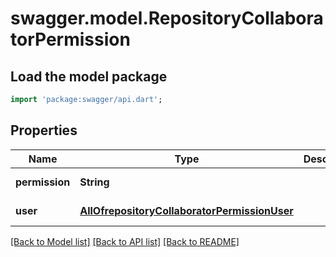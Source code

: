 # swagger.model.RepositoryCollaboratorPermission

## Load the model package
```dart
import 'package:swagger/api.dart';
```

## Properties
Name | Type | Description | Notes
------------ | ------------- | ------------- | -------------
**permission** | **String** |  | [default to null]
**user** | [**AllOfrepositoryCollaboratorPermissionUser**](AllOfrepositoryCollaboratorPermissionUser.md) |  | [default to null]

[[Back to Model list]](../README.md#documentation-for-models) [[Back to API list]](../README.md#documentation-for-api-endpoints) [[Back to README]](../README.md)

